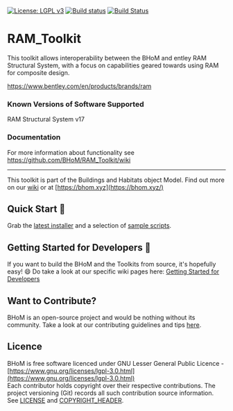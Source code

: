 [![License: LGPL v3](https://img.shields.io/badge/License-LGPL%20v3-blue.svg)](https://www.gnu.org/licenses/lgpl-3.0) [![Build status](https://ci.appveyor.com/api/projects/status/r87fym5si9vr5io5/branch/master?svg=true)](https://ci.appveyor.com/api/projects/status/ram_toolkit/branch/master) [![Build Status](https://dev.azure.com/BHoMBot/BHoM/_apis/build/status/Ram_Toolkit/Ram_Toolkit.CheckCore?branchName=master)](https://dev.azure.com/BHoMBot/BHoM/_build/latest?definitionId=102&branchName=master)

# RAM_Toolkit

This toolkit allows interoperability between the BHoM and entley RAM Structural System, with a focus on capabilities geared towards using RAM for composite design.

https://www.bentley.com/en/products/brands/ram

### Known Versions of Software Supported
RAM Structural System v17

### Documentation
For more information about functionality see https://github.com/BHoM/RAM_Toolkit/wiki

---
This toolkit is part of the Buildings and Habitats object Model. Find out more on our [wiki](https://github.com/BHoM/documentation/wiki) or at [https://bhom.xyz](https://bhom.xyz/)

## Quick Start 🚀 

Grab the [latest installer](https://bhom.xyz/) and a selection of [sample scripts](https://github.com/BHoM/samples).


## Getting Started for Developers 🤖 

If you want to build the BHoM and the Toolkits from source, it's hopefully easy! 😄 
Do take a look at our specific wiki pages here: [Getting Started for Developers](https://bhom.xyz/documentation/Guides-and-Tutorials/Coding-with-BHoM/)


## Want to Contribute? ##

BHoM is an open-source project and would be nothing without its community. Take a look at our contributing guidelines and tips [here](https://github.com/BHoM/BHoM/blob/main/CONTRIBUTING.md).


## Licence ##

BHoM is free software licenced under GNU Lesser General Public Licence - [https://www.gnu.org/licenses/lgpl-3.0.html](https://www.gnu.org/licenses/lgpl-3.0.html)  
Each contributor holds copyright over their respective contributions.
The project versioning (Git) records all such contribution source information.
See [LICENSE](https://github.com/BHoM/BHoM/blob/main/LICENSE) and [COPYRIGHT_HEADER](https://github.com/BHoM/BHoM/blob/main/COPYRIGHT_HEADER.txt).

